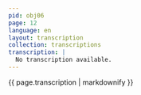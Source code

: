 ```yaml
---
pid: obj06
page: 12
language: en
layout: transcription
collection: transcriptions
transcription: |
  No transcription available.
---
```


{{ page.transcription | markdownify }}
